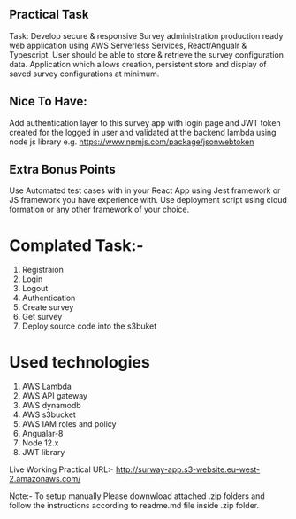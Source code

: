 ## Practical Task
Task: Develop secure & responsive Survey administration production ready web application using AWS Serverless Services, React/Angualr & Typescript. User should be able to store & retrieve the survey configuration data. Application which allows creation, persistent store and display of saved survey configurations at minimum.
## Nice To Have:
Add authentication layer to this survey app with login page and JWT token created for the logged in user and validated at the backend lambda using node js library e.g. https://www.npmjs.com/package/jsonwebtoken
## Extra Bonus Points
Use Automated test cases with in your React App using Jest framework or JS framework you have experience with.
Use deployment script using cloud formation or any other framework of your choice.

# Complated Task:- 
1. Registraion
2. Login
3. Logout
4. Authentication
5. Create survey
6. Get survey
7. Deploy source code into the s3buket

# Used technologies
1. AWS Lambda
2. AWS API gateway
3. AWS dynamodb
4. AWS s3bucket
5. AWS IAM roles and policy
6. Angualar-8
7. Node 12.x
8. JWT library

Live Working Practical URL:- http://surway-app.s3-website.eu-west-2.amazonaws.com/

Note:- To setup manually Please downwload attached .zip folders and follow the instructions according to readme.md file inside .zip folder.
